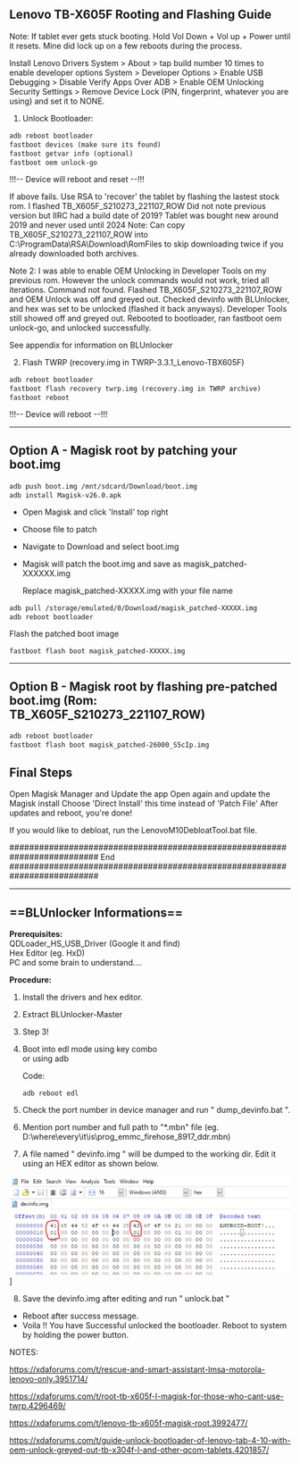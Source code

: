 
Lenovo TB-X605F Rooting and Flashing Guide
---------------------------------------------------------------------------------
Note: If tablet ever gets stuck booting. Hold Vol Down + Vol up + Power until it resets. Mine did lock up on a few reboots during the process.

Install Lenovo Drivers
System > About > tap build number 10 times to enable developer options
System > Developer Options > Enable USB Debugging
				> Disable Verify Apps Over ADB
				> Enable OEM Unlocking
Security Settings > Remove Device Lock (PIN, fingerprint, whatever you are using) and set it to NONE.

1. Unlock Bootloader:
```
adb reboot bootloader
fastboot devices (make sure its found)
fastboot getvar info (optional)
fastboot oem unlock-go
```

!!!-- Device will reboot and reset --!!!

If above fails. Use RSA to 'recover' the tablet by flashing the lastest stock rom. I flashed TB_X605F_S210273_221107_ROW Did not note previous version but IIRC had a build date of 2019? Tablet was bought new around 2019 and never used until 2024
Note: Can copy TB_X605F_S210273_221107_ROW into C:\ProgramData\RSA\Download\RomFiles to skip downloading twice if you already downloaded both archives.

Note 2: I was able to enable OEM Unlocking in Developer Tools on my previous rom. However the unlock commands would not work, tried all iterations. Command not found. Flashed TB_X605F_S210273_221107_ROW and OEM Unlock was off and greyed out. Checked devinfo with BLUnlocker, and hex was set to be unlocked (flashed it back anyways). Developer Tools still showed off and greyed out. Rebooted to bootloader, ran fastboot oem unlock-go, and unlocked successfully. 

See appendix for information on BLUnlocker

2. Flash TWRP (recovery.img in TWRP-3.3.1_Lenovo-TBX605F)
```
adb reboot bootloader
fastboot flash recovery twrp.img (recovery.img in TWRP archive)
fastboot reboot
```

!!!-- Device will reboot --!!!

-------------------------------------------------------------------------------------------------------------
Option A - Magisk root by patching your boot.img
-------------------------------------------------------------------------------------------------------------

```
adb push boot.img /mnt/sdcard/Download/boot.img
adb install Magisk-v26.0.apk
```

- Open Magisk and click 'Install' top right
- Choose file to patch
- Navigate to Download and select boot.img
- Magisk will patch the boot.img and save as magisk_patched-XXXXXX.img
  
  Replace magisk_patched-XXXXX.img with your file name

```
adb pull /storage/emulated/0/Download/magisk_patched-XXXXX.img
adb reboot bootloader
```

Flash the patched boot image

```
fastboot flash boot magisk_patched-XXXXX.img
```



-------------------------------------------------------------------------------------------------------------
Option B - Magisk root by flashing pre-patched boot.img (Rom: TB_X605F_S210273_221107_ROW)
-------------------------------------------------------------------------------------------------------------

```
adb reboot bootloader
fastboot flash boot magisk_patched-26000_S5cIp.img
```


Final Steps
--------------------
Open Magisk Manager and Update the app
Open again and update the Magisk install
Choose 'Direct Install' this time instead of 'Patch File'
After updates and reboot, you're done!

If you would like to debloat, run the LenovoM10DebloatTool.bat file.


##########################################################################
End
##########################################################################


-------------------------------------------------------------------------------------------------------------
==**BLUnlocker Informations**==
-------------------------------------------------------------------------------------------------------------

**Prerequisites:**  
QDLoader_HS_USB_Driver (Google it and find)  
Hex Editor (eg. HxD)  
PC and some brain to understand....  
  
**Procedure:**  

1. Install the drivers and hex editor.
2. Extract BLUnlocker-Master
3. Step 3!
4. Boot into edl mode using key combo  
    or using adb
    
    Code:
    
    ```
    adb reboot edl
    ```
    
5. Check the port number in device manager and run " dump_devinfo.bat ".
6. Mention port number and full path to "*.mbn" file (eg. D:\where\every\it\is\prog_emmc_firehose_8917_ddr.mbn)
7. A file named " devinfo.img " will be dumped to the working dir. Edit it using an HEX editor as shown below.

![BLUnlocker](https://github.com/whalelinguni/Lenovo-TB-X605F-Rooting-Flashing-TWRP-Guide/blob/main/1607766281870.png?raw=true)]

8. Save the devinfo.img after editing and run " unlock.bat "
- Reboot after success message.
- Voila !! You have Successful unlocked the bootloader. Reboot to system by holding the power button.




NOTES:

https://xdaforums.com/t/rescue-and-smart-assistant-lmsa-motorola-lenovo-only.3951714/

https://xdaforums.com/t/root-tb-x605f-l-magisk-for-those-who-cant-use-twrp.4296469/

https://xdaforums.com/t/lenovo-tb-x605f-magisk-root.3992477/

https://xdaforums.com/t/guide-unlock-bootloader-of-lenovo-tab-4-10-with-oem-unlock-greyed-out-tb-x304f-l-and-other-qcom-tablets.4201857/
